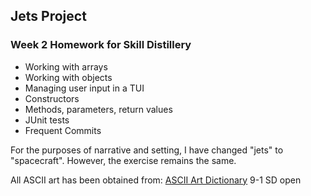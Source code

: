 ## Jets Project

### Week 2 Homework for Skill Distillery

* Working with arrays
* Working with objects
* Managing user input in a TUI
* Constructors
* Methods, parameters, return values
* JUnit tests
* Frequent Commits


For the purposes of narrative and setting, I have changed "jets" to "spacecraft". However, the exercise remains the same. 

All ASCII art has been obtained from: <a href = "http://www.ascii-art.de/">ASCII Art Dictionary</a>
9-1 SD open